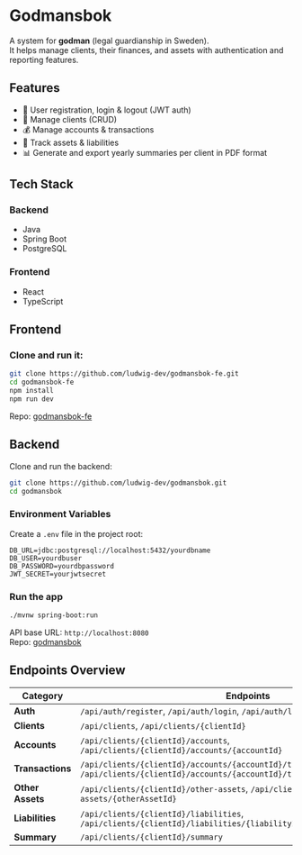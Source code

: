 # Godmansbok

A system for **godman** (legal guardianship in Sweden).  
It helps manage clients, their finances, and assets with authentication and reporting features.  

## Features  
- 🔑 User registration, login & logout (JWT auth)  
- 👤 Manage clients (CRUD)  
- 💰 Manage accounts & transactions  
- 📑 Track assets & liabilities  
- 📊 Generate and export yearly summaries per client in PDF format  

## Tech Stack 

### Backend
- Java
- Spring Boot   
- PostgreSQL

### Frontend
- React
- TypeScript  

## Frontend

### Clone and run it:
```bash
git clone https://github.com/ludwig-dev/godmansbok-fe.git
cd godmansbok-fe
npm install
npm run dev
```

Repo: [godmansbok-fe](https://github.com/ludwig-dev/godmansbok-fe)

## Backend

Clone and run the backend:
```bash
git clone https://github.com/ludwig-dev/godmansbok.git
cd godmansbok
```

### Environment Variables
Create a `.env` file in the project root:
```env
DB_URL=jdbc:postgresql://localhost:5432/yourdbname
DB_USER=yourdbuser
DB_PASSWORD=yourdbpassword
JWT_SECRET=yourjwtsecret
```

### Run the app
```bash
./mvnw spring-boot:run
```


API base URL: `http://localhost:8080`  
Repo: [godmansbok](https://github.com/ludwig-dev/godmansbok)

## Endpoints Overview

| Category | Endpoints |
| --- | --- |
| **Auth** | `/api/auth/register`, `/api/auth/login`, `/api/auth/logout` |
| **Clients** | `/api/clients`, `/api/clients/{clientId}` |
| **Accounts** | `/api/clients/{clientId}/accounts`, `/api/clients/{clientId}/accounts/{accountId}` |
| **Transactions** | `/api/clients/{clientId}/accounts/{accountId}/transactions`, `/api/clients/{clientId}/accounts/{accountId}/transactions/{transactionId}` |
| **Other Assets** | `/api/clients/{clientId}/other-assets`, `/api/clients/{clientId}/other-assets/{otherAssetId}` |
| **Liabilities** | `/api/clients/{clientId}/liabilities`, `/api/clients/{clientId}/liabilities/{liabilityId}` |
| **Summary** | `/api/clients/{clientId}/summary` |
